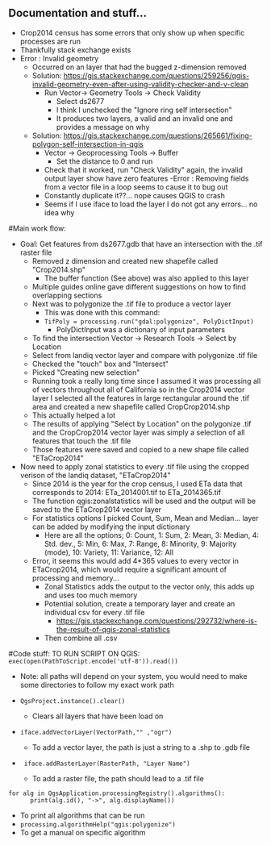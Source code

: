 ## Documentation and stuff...

- Crop2014 census has some errors that only show up when specific processes are run
- Thankfully stack exchange  exists
- Error : Invalid geometry
  - Occurred on an layer that had the bugged z-dimension removed
  - Solution: https://gis.stackexchange.com/questions/259256/qgis-invalid-geometry-even-after-using-validity-checker-and-v-clean
    - Run Vector-> Geometry Tools -> Check Validity
      - Select ds2677
      - I think I unchecked the "Ignore ring self intersection"
      - It produces two layers, a valid and an invalid one and provides a message on why
  - Solution: https://gis.stackexchange.com/questions/265661/fixing-polygon-self-intersection-in-qgis
    - Vector -> Geoprocessing Tools -> Buffer
      - Set the distance to 0 and run
    - Check that it worked, run "Check Validity" again, the invalid output layer show have zero features
  -Error : Removing fields from a vector file in a loop seems to cause it to bug out
    - Constantly duplicate it??... nope causes QGIS to crash
    - Seems if I use iface to load the layer I do not got any errors... no idea why

#Main work flow:
- Goal: Get features from ds2677.gdb that have an intersection with the .tif raster file
  - Removed z dimension and created new shapefile called "Crop2014.shp"
    - The buffer function (See above) was also applied to this layer
  - Multiple guides online gave different suggestions on how to find overlapping sections
  - Next was to polygonize the .tif file to produce a vector layer
    - This was done with this command:
    - ```TifPoly = processing.run("gdal:polygonize", PolyDictInput)```
      - PolyDictInput was a dictionary of input parameters
  - To find the intersection Vector -> Research Tools -> Select by Location
   - Select from landiq vector layer and compare with polygonize .tif file
   - Checked the "touch" box and "Intersect"
   - Picked "Creating new selection"
   - Running took a really long time since I assumed it was processing all of vectors throughout all of California so in the Crop2014 vector layer I selected all the features in large rectangular around the .tif area and created a new shapefile called CropCrop2014.shp
    - This actually helped a lot
  - The results of applying "Select by Location" on the polygonize .tif and the CropCrop2014 vector layer was simply a selection of all features that touch the .tif file
  - Those features were saved and copied to a new shape file called "ETaCrop2014"
- Now need to apply zonal statistics to every .tif file using the cropped verison of the landiq dataset, "ETaCrop2014"
  - Since 2014 is the year for the crop census, I used ETa data that corresponds to 2014: ETa_2014001.tif to ETa_2014365.tif
  - The function qgis:zonalstatistics will be used and the output will be saved to the ETaCrop2014 vector layer
  - For statistics options I picked Count, Sum, Mean and Median... layer can be added by modifying the input dictionary
    - Here are all the options; 0: Count, 1: Sum, 2: Mean, 3: Median, 4: Std. dev., 5: Min, 6: Max, 7: Range, 8: Minority, 9: Majority (mode), 10: Variety, 11: Variance, 12: All
  - Error, it seems this would add 4*365 values to every vector in ETaCrop2014, which would require a significant amount of processing and memory...
    - Zonal Statistics adds the output to the vector only, this adds up and uses too much memory
    - Potential solution, create a temporary layer and create an individual csv for every .tif file
      - https://gis.stackexchange.com/questions/292732/where-is-the-result-of-qgis-zonal-statistics
    - Then combine all .csv

#Code stuff:
TO RUN SCRIPT ON QGIS:
```exec(open(PathToScript.encode('utf-8')).read())```
- Note: all paths will depend on your system, you would need to make some directories to follow my exact work path 

- ```QgsProject.instance().clear()```
  - Clears all layers that have been load on
- ``` iface.addVectorLayer(VectorPath,"" ,"ogr") ```
  - To add a vector layer, the path is just a string to a .shp to .gdb file
- ``` iface.addRasterLayer(RasterPath, "Layer Name")```
  - To add a raster file, the path should lead to a .tif file
```
for alg in QgsApplication.processingRegistry().algorithms():
      print(alg.id(), "->", alg.displayName())
```
   - To print all algorithms that can be run
 - ```processing.algorithmHelp("qgis:polygonize")```
  - To get a manual on specific algorithm
